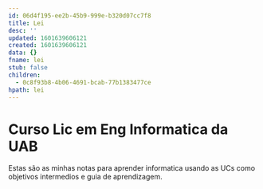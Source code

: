 ```yaml
---
id: 06d4f195-ee2b-45b9-999e-b320d07cc7f8
title: Lei
desc: ''
updated: 1601639606121
created: 1601639606121
data: {}
fname: lei
stub: false
children:
  - 0c8f93b8-4b06-4691-bcab-77b1383477ce
hpath: lei
---
```

# Curso Lic em Eng Informatica da UAB

Estas são as minhas notas para aprender informatica usando as UCs como objetivos intermedios e guia de aprendizagem.
